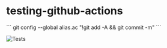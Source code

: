 <p align="center">

# testing-github-actions

</p
>
```
git config --global alias.ac "!git add -A && git commit -m"
```

![Tests](https://github.com/hDmtP/testing-github-actions/actions/workflows/github-actions-demo.yml/badge.svg)

